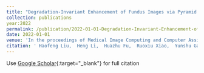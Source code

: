 ```yaml
---
title: "Degradation-Invariant Enhancement of Fundus Images via Pyramid Constraint Network"
collection: publications
year:2022
permalink: /publication/2022-01-01-Degradation-Invariant-Enhancement-of-Fundus-Images-via-Pyramid-Constraint-Network
date: 2022-01-01
venue: 'In the proceedings of Medical Image Computing and Computer Assisted Intervention--MICCAI 2022: 25th International Conference, Singapore, September 18--22, 2022, Proceedings, Part II'
citation: ' Haofeng Liu,  Heng Li,  Huazhu Fu,  Ruoxiu Xiao,  Yunshu Gao,  <b>Yan Hu</b>,  Jiang Liu, &quot;Degradation-Invariant Enhancement of Fundus Images via Pyramid Constraint Network.&quot; In the proceedings of Medical Image Computing and Computer Assisted Intervention--MICCAI 2022: 25th International Conference, Singapore, September 18--22, 2022, Proceedings, Part II, 2022.'
---
```

Use [Google Scholar](https://scholar.google.com/scholar?q=Degradation+Invariant+Enhancement+of+Fundus+Images+via+Pyramid+Constraint+Network){:target="_blank"} for full citation